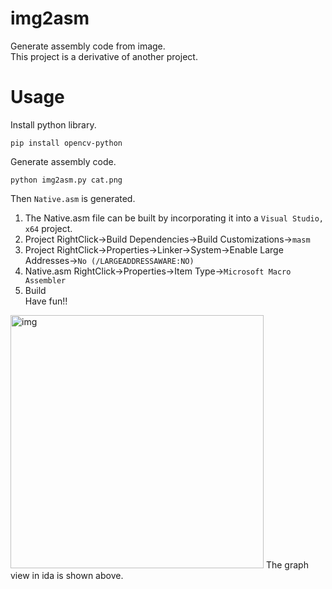 # img2asm
Generate assembly code from image.  
This project is a derivative of another project.

# Usage

Install python library.

```
pip install opencv-python
```

Generate assembly code.
```
python img2asm.py cat.png
```

Then ```Native.asm``` is generated.
1. The Native.asm file can be built by incorporating it into a ```Visual Studio, x64``` project.  
1. Project RightClick->Build Dependencies->Build Customizations->```masm```  
1. Project RightClick->Properties->Linker->System->Enable Large Addresses->```No (/LARGEADDRESSAWARE:NO)```  
1. Native.asm RightClick->Properties->Item Type->```Microsoft Macro Assembler```  
1. Build  
Have fun!!  

<img width="405" alt="img" src="https://user-images.githubusercontent.com/96031346/184444755-0aeccf3d-9b6f-4234-ae45-1f17ab73f677.png">
The graph view in ida is shown above.
